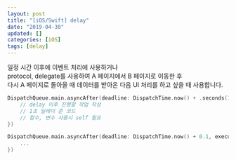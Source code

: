 ```yaml
---
layout: post
title: "[iOS/Swift] delay"
date: "2019-04-30"
updated: []
categories: [iOS]
tags: [delay]
---
```


일정 시간 이후에 이벤트 처리에 사용하거나<br>
protocol, delegate를 사용하여 A 페이지에서 B 페이지로 이동한 후<br>
다시 A 페이지로 돌아올 때 데이터를 받아온 다음 UI 처리를 하고 싶을 때 사용합니다.
```swift
DispatchQueue.main.asyncAfter(deadline: DispatchTime.now() + .seconds(1), execute: {
    // delay 이후 진행할 작업 작성
    // 1초 딜레이 준 코드
    // 함수, 변수 사용시 self 필요
})
```
```swift
DispatchQueue.main.asyncAfter(deadline: DispatchTime.now() + 0.1, execute: {
	...
})
```